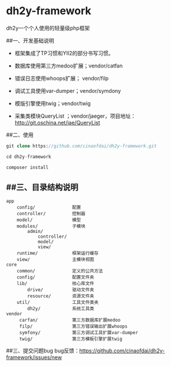 # dh2y-framework
dh2y一个个人使用的轻量级php框架

##一、开发基础说明
* 框架集成了TP习惯和YII2的部分书写习惯。

* 数据库使用第三方medoo扩展；vendor/catfan

* 错误日志使用whoops扩展； vendor/filp

* 调试工具使用var-dumper；vendor/symdony

* 模版引擎使用twig；vendor/twig

* 采集类模块QueryList ；vendor/jaeger，项目地址：http://git.oschina.net/jae/QueryList

##二、使用
```php
git clone https://github.com/cinaofdai/dh2y-framework.git

cd dh2y-framework

composer install
```

##三、目录结构说明
-------------------

```
app
    config/              配置
    controller/          控制器
    model/               模型
    modules/             子模块
        admin/
            controller/
            model/
            view/
    runtime/             框架运行缓存
    view/                主模块视图
core
    common/              定义的公共方法
    config/              配置文件夹
    lib/                 核心库文件
        drive/           驱动文件夹
        resource/        资源文件夹
    util/                工具文件类夹
        dh2y/            系统工具类
vendor
     carfan/             第三方数据库扩展medoo
     filp/               第三方错误输出扩展whoops
     symfony/            第三方调试工具扩展var-dumper
     twig/               第三方模板引擎扩展twig
```

##三、提交问题bug
bug反馈：https://github.com/cinaofdai/dh2y-framework/issues/new



